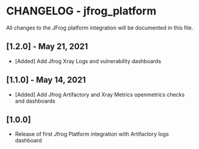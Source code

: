 # CHANGELOG - jfrog_platform
All changes to the JFrog platform integration will be documented in this file.

## [1.2.0] - May 21, 2021
* [Added] Add Jfrog Xray Logs and vulnerability dashboards

## [1.1.0] - May 14, 2021
* [Added] Add Jfrog Artifactory and Xray Metrics openmetrics checks and dashboards

## [1.0.0]
* Release of first Jfrog Platform integration with Artifactory logs dashboard




